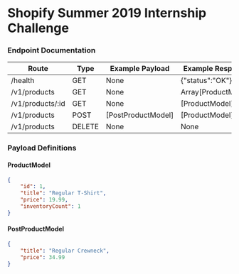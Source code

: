 # Shopify Summer 2019 Internship Challenge

### Endpoint Documentation

| Route | Type | Example Payload | Example Response |
|---|---|---|---|
| /health | GET | None | {"status":"OK"} |
| /v1/products | GET | None | Array[ProductModel] |
| /v1/products/:id | GET | None | [ProductModel] |
| /v1/products | POST | [PostProductModel] | [ProductModel] |
| /v1/products | DELETE | None | None |

### Payload Definitions
#### ProductModel
```json
{
    "id": 1,
    "title": "Regular T-Shirt",
    "price": 19.99,
    "inventoryCount": 1
}
```

#### PostProductModel
```json
{
	"title": "Regular Crewneck",
	"price": 34.99
}
```
